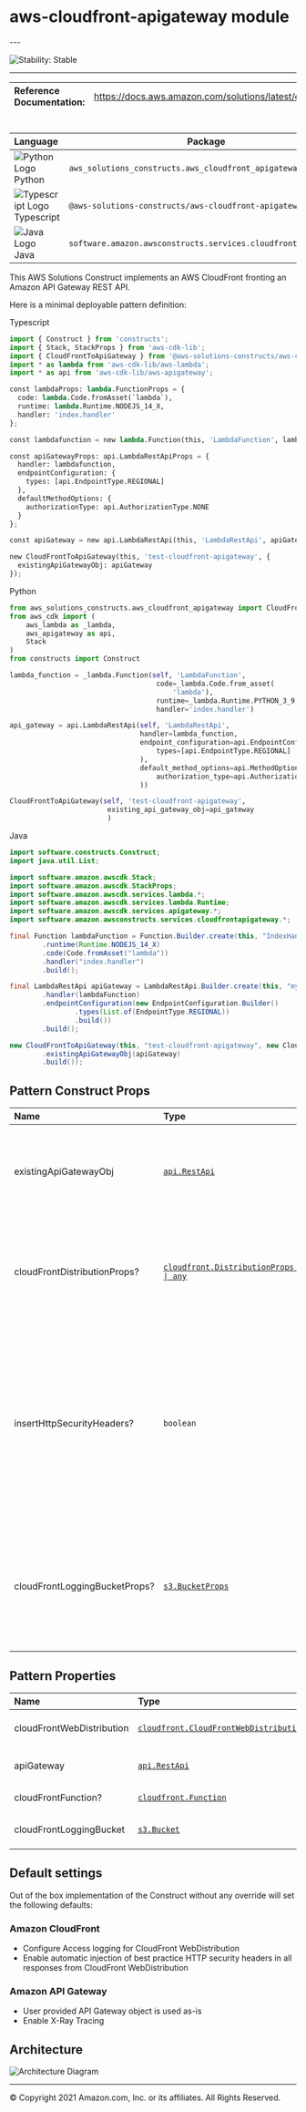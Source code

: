 # aws-cloudfront-apigateway module

<!--BEGIN STABILITY BANNER-->---


![Stability: Stable](https://img.shields.io/badge/cfn--resources-stable-success.svg?style=for-the-badge)

---
<!--END STABILITY BANNER-->

| **Reference Documentation**:| <span style="font-weight: normal">https://docs.aws.amazon.com/solutions/latest/constructs/</span>|
|:-------------|:-------------|

<div style="height:8px"></div>

| **Language**     | **Package**        |
|:-------------|-----------------|
|![Python Logo](https://docs.aws.amazon.com/cdk/api/latest/img/python32.png) Python|`aws_solutions_constructs.aws_cloudfront_apigateway`|
|![Typescript Logo](https://docs.aws.amazon.com/cdk/api/latest/img/typescript32.png) Typescript|`@aws-solutions-constructs/aws-cloudfront-apigateway`|
|![Java Logo](https://docs.aws.amazon.com/cdk/api/latest/img/java32.png) Java|`software.amazon.awsconstructs.services.cloudfrontapigateway`|

This AWS Solutions Construct implements an AWS CloudFront fronting an Amazon API Gateway REST API.

Here is a minimal deployable pattern definition:

Typescript

```python
import { Construct } from 'constructs';
import { Stack, StackProps } from 'aws-cdk-lib';
import { CloudFrontToApiGateway } from '@aws-solutions-constructs/aws-cloudfront-apigateway';
import * as lambda from 'aws-cdk-lib/aws-lambda';
import * as api from 'aws-cdk-lib/aws-apigateway';

const lambdaProps: lambda.FunctionProps = {
  code: lambda.Code.fromAsset(`lambda`),
  runtime: lambda.Runtime.NODEJS_14_X,
  handler: 'index.handler'
};

const lambdafunction = new lambda.Function(this, 'LambdaFunction', lambdaProps);

const apiGatewayProps: api.LambdaRestApiProps = {
  handler: lambdafunction,
  endpointConfiguration: {
    types: [api.EndpointType.REGIONAL]
  },
  defaultMethodOptions: {
    authorizationType: api.AuthorizationType.NONE
  }
};

const apiGateway = new api.LambdaRestApi(this, 'LambdaRestApi', apiGatewayProps);

new CloudFrontToApiGateway(this, 'test-cloudfront-apigateway', {
  existingApiGatewayObj: apiGateway
});
```

Python

```python
from aws_solutions_constructs.aws_cloudfront_apigateway import CloudFrontToApiGateway
from aws_cdk import (
    aws_lambda as _lambda,
    aws_apigateway as api,
    Stack
)
from constructs import Construct

lambda_function = _lambda.Function(self, 'LambdaFunction',
                                    code=_lambda.Code.from_asset(
                                        'lambda'),
                                    runtime=_lambda.Runtime.PYTHON_3_9,
                                    handler='index.handler')

api_gateway = api.LambdaRestApi(self, 'LambdaRestApi',
                                handler=lambda_function,
                                endpoint_configuration=api.EndpointConfiguration(
                                    types=[api.EndpointType.REGIONAL]
                                ),
                                default_method_options=api.MethodOptions(
                                    authorization_type=api.AuthorizationType.NONE
                                ))

CloudFrontToApiGateway(self, 'test-cloudfront-apigateway',
                        existing_api_gateway_obj=api_gateway
                        )
```

Java

```java
import software.constructs.Construct;
import java.util.List;

import software.amazon.awscdk.Stack;
import software.amazon.awscdk.StackProps;
import software.amazon.awscdk.services.lambda.*;
import software.amazon.awscdk.services.lambda.Runtime;
import software.amazon.awscdk.services.apigateway.*;
import software.amazon.awsconstructs.services.cloudfrontapigateway.*;

final Function lambdaFunction = Function.Builder.create(this, "IndexHandler")
        .runtime(Runtime.NODEJS_14_X)
        .code(Code.fromAsset("lambda"))
        .handler("index.handler")
        .build();

final LambdaRestApi apiGateway = LambdaRestApi.Builder.create(this, "myapi")
        .handler(lambdaFunction)
        .endpointConfiguration(new EndpointConfiguration.Builder()
                .types(List.of(EndpointType.REGIONAL))
                .build())
        .build();

new CloudFrontToApiGateway(this, "test-cloudfront-apigateway", new CloudFrontToApiGatewayProps.Builder()
        .existingApiGatewayObj(apiGateway)
        .build());
```

## Pattern Construct Props

| **Name**     | **Type**        | **Description** |
|:-------------|:----------------|-----------------|
|existingApiGatewayObj|[`api.RestApi`](https://docs.aws.amazon.com/cdk/api/latest/docs/@aws-cdk_aws-apigateway.RestApi.html)|The regional API Gateway that will be fronted with the CloudFront|
|cloudFrontDistributionProps?|[`cloudfront.DistributionProps \| any`](https://docs.aws.amazon.com/cdk/api/latest/docs/@aws-cdk_aws-cloudfront.DistributionProps.html)|Optional user provided props to override the default props for CloudFront Distribution|
|insertHttpSecurityHeaders?|`boolean`|Optional user provided props to turn on/off the automatic injection of best practice HTTP security headers in all responses from CloudFront|
|cloudFrontLoggingBucketProps?|[`s3.BucketProps`](https://docs.aws.amazon.com/cdk/api/latest/docs/@aws-cdk_aws-s3.BucketProps.html)|Optional user provided props to override the default props for the CloudFront Logging Bucket.|

## Pattern Properties

| **Name**     | **Type**        | **Description** |
|:-------------|:----------------|-----------------|
|cloudFrontWebDistribution|[`cloudfront.CloudFrontWebDistribution`](https://docs.aws.amazon.com/cdk/api/latest/docs/@aws-cdk_aws-cloudfront.CloudFrontWebDistribution.html)|Returns an instance of cloudfront.CloudFrontWebDistribution created by the construct|
|apiGateway|[`api.RestApi`](https://docs.aws.amazon.com/cdk/api/latest/docs/@aws-cdk_aws-apigateway.RestApi.html)|Returns an instance of the API Gateway REST API created by the pattern.|
|cloudFrontFunction?|[`cloudfront.Function`](https://docs.aws.amazon.com/cdk/api/latest/docs/@aws-cdk_aws-cloudfront.Function.html)|Returns an instance of the Cloudfront function created by the pattern.|
|cloudFrontLoggingBucket|[`s3.Bucket`](https://docs.aws.amazon.com/cdk/api/latest/docs/aws-s3-readme.html)|Returns an instance of the logging bucket for CloudFront WebDistribution.|

## Default settings

Out of the box implementation of the Construct without any override will set the following defaults:

### Amazon CloudFront

* Configure Access logging for CloudFront WebDistribution
* Enable automatic injection of best practice HTTP security headers in all responses from CloudFront WebDistribution

### Amazon API Gateway

* User provided API Gateway object is used as-is
* Enable X-Ray Tracing

## Architecture

![Architecture Diagram](architecture.png)

---


© Copyright 2021 Amazon.com, Inc. or its affiliates. All Rights Reserved.
